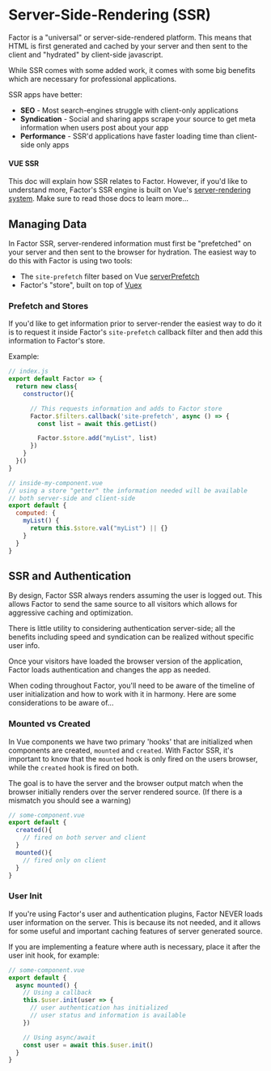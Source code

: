 # Server-Side-Rendering (SSR)

Factor is a "universal" or server-side-rendered platform. This means that HTML is first generated and cached by your server and then sent to the client and "hydrated" by client-side javascript.

While SSR comes with some added work, it comes with some big benefits which are necessary for professional applications.

SSR apps have better:

- **SEO** - Most search-engines struggle with client-only applications
- **Syndication** - Social and sharing apps scrape your source to get meta information when users post about your app
- **Performance** - SSR'd applications have faster loading time than client-side only apps

#### VUE SSR

This doc will explain how SSR relates to Factor. However, if you'd like to understand more, Factor's SSR engine is built on Vue's [server-rendering system](https://ssr.vuejs.org). Make sure to read those docs to learn more...

## Managing Data

In Factor SSR, server-rendered information must first be "prefetched" on your server and then sent to the browser for hydration. The easiest way to do this with Factor is using two tools:

- The `site-prefetch` filter based on Vue [serverPrefetch](https://ssr.vuejs.org/api/#serverprefetch)
- Factor's "store", built on top of [Vuex](https://vuex.vuejs.org/)

### Prefetch and Stores

If you'd like to get information prior to server-render the easiest way to do it is to request it inside Factor's `site-prefetch` callback filter and then add this information to Factor's store.

Example:

```javascript
// index.js
export default Factor => {
  return new class{
    constructor(){

      // This requests information and adds to Factor store
      Factor.$filters.callback('site-prefetch', async () => {
        const list = await this.getList()

        Factor.$store.add("myList", list)
      })
    }
  }()
}

// inside-my-component.vue
// using a store "getter" the information needed will be available
// both server-side and client-side
export default {
  computed: {
    myList() {
      return this.$store.val("myList") || {}
    }
  }
}
```

## SSR and Authentication

By design, Factor SSR always renders assuming the user is logged out. This allows Factor to send the same source to all visitors which allows for aggressive caching and optimization.

There is little utility to considering authentication server-side; all the benefits including speed and syndication can be realized without specific user info.

Once your visitors have loaded the browser version of the application, Factor loads authentication and changes the app as needed.

When coding throughout Factor, you'll need to be aware of the timeline of user initialization and how to work with it in harmony. Here are some considerations to be aware of...

### Mounted vs Created

In Vue components we have two primary 'hooks' that are initialized when components are created, `mounted` and `created`. With Factor SSR, it's important to know that the `mounted` hook is only fired on the users browser, while the `created` hook is fired on both.

The goal is to have the server and the browser output match when the browser initially renders over the server rendered source. (If there is a mismatch you should see a warning)

```javascript
// some-component.vue
export default {
  created(){
    // fired on both server and client
  }
  mounted(){
    // fired only on client
  }
}
```

### User Init

If you're using Factor's user and authentication plugins, Factor NEVER loads user information on the server. This is because its not needed, and it allows for some useful and important caching features of server generated source.

If you are implementing a feature where auth is necessary, place it after the user init hook, for example:

```javascript
// some-component.vue
export default {
  async mounted() {
    // Using a callback
    this.$user.init(user => {
      // user authentication has initialized
      // user status and information is available
    })

    // Using async/await
    const user = await this.$user.init()
  }
}
```
